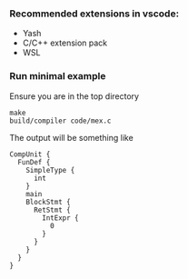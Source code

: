 ### Recommended extensions in vscode:
- Yash
- C/C++ extension pack
- WSL

### Run minimal example
Ensure you are in the top directory
```
make
build/compiler code/mex.c
```
The output will be something like
```
CompUnit {
  FunDef {
    SimpleType {
      int
    }
    main
    BlockStmt {
      RetStmt {
        IntExpr {
          0
        }
      }
    }
  }
}
```